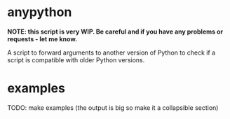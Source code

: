 # anypython

**NOTE: this script is very WIP. Be careful and if you have any problems or requests - let me know.**

A script to forward arguments to another version of Python to check if a
script is compatible with older Python versions.

# examples
TODO: make examples (the output is big so make it a collapsible section)
